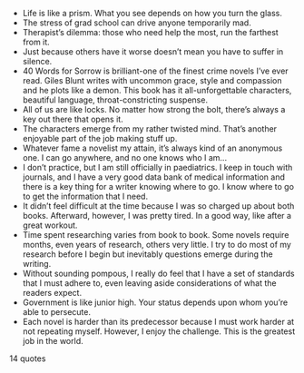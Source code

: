 - Life is like a prism. What you see depends on how you turn the glass.
 - The stress of grad school can drive anyone temporarily mad.
 - Therapist’s dilemma: those who need help the most, run the farthest from it.
 - Just because others have it worse doesn’t mean you have to suffer in silence.
 - 40 Words for Sorrow is brilliant-one of the finest crime novels I’ve ever read. Giles Blunt writes with uncommon grace, style and compassion and he plots like a demon. This book has it all-unforgettable characters, beautiful language, throat-constricting suspense.
 - All of us are like locks. No matter how strong the bolt, there’s always a key out there that opens it.
 - The characters emerge from my rather twisted mind. That’s another enjoyable part of the job making stuff up.
 - Whatever fame a novelist my attain, it’s always kind of an anonymous one. I can go anywhere, and no one knows who I am...
 - I don’t practice, but I am still officially in paediatrics. I keep in touch with journals, and I have a very good data bank of medical information and there is a key thing for a writer knowing where to go. I know where to go to get the information that I need.
 - It didn’t feel difficult at the time because I was so charged up about both books. Afterward, however, I was pretty tired. In a good way, like after a great workout.
 - Time spent researching varies from book to book. Some novels require months, even years of research, others very little. I try to do most of my research before I begin but inevitably questions emerge during the writing.
 - Without sounding pompous, I really do feel that I have a set of standards that I must adhere to, even leaving aside considerations of what the readers expect.
 - Government is like junior high. Your status depends upon whom you’re able to persecute.
 - Each novel is harder than its predecessor because I must work harder at not repeating myself. However, I enjoy the challenge. This is the greatest job in the world.

14 quotes